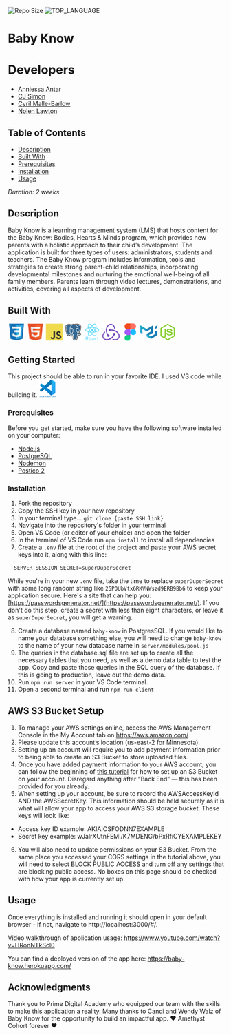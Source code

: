 ![Repo Size](https://img.shields.io/github/languages/code-size/TheAnimalConnection/star-pet.svg?style=for-the-badge) ![TOP_LANGUAGE](https://img.shields.io/github/languages/top/TheAnimalConnection/star-pet.svg?style=for-the-badge)

# Baby Know

# Developers
- [Anniessa Antar](https://github.com/anniessa)
- [CJ Simon](https://github.com/cjsimon250)
- [Cyril Malle-Barlow](https://github.com/cyrilmb)
- [Nolen Lawton](https://github.com/nolenlawton)

## Table of Contents

- [Description](#description)
- [Built With](#built-with)
- [Prerequisites](#prerequisite)
- [Installation](#installation)
- [Usage](#usage)
    
_Duration: 2 weeks_

## Description

Baby Know is a learning management system (LMS) that hosts content for the Baby Know: Bodies, Hearts & Minds program, which provides new parents with a holistic approach to their child’s development. The application is built for three types of users: administrators, students and teachers. The Baby Know program includes information, tools and strategies to create strong parent-child relationships, incorporating developmental milestones and nurturing the emotional well-being of all family members. Parents learn through video lectures, demonstrations, and activities, covering all aspects of development. 


## Built With

<a href="https://www.w3schools.com/w3css/defaulT.asp"><img src="https://raw.githubusercontent.com/devicons/devicon/master/icons/css3/css3-original.svg" height="40px" width="40px" /></a>
<a href="https://www.w3schools.com/html/"><img src="https://raw.githubusercontent.com/devicons/devicon/master/icons/html5/html5-original.svg" height="40px" width="40px" /></a>
<a href="https://www.w3schools.com/js/default.asp"><img src="https://raw.githubusercontent.com/devicons/devicon/master/icons/javascript/javascript-original.svg" height="40px" width="40px" /></a>
<a href="https://www.postgresql.org/"><img src="https://raw.githubusercontent.com/devicons/devicon/master/icons/postgresql/postgresql-original.svg" height="40px" width="40px" /></a>
<a href="https://reactjs.org/"><img src="https://raw.githubusercontent.com/devicons/devicon/master/icons/react/react-original-wordmark.svg" height="40px" width="40px" /></a>
<a href="https://redux.js.org/"><img src="https://raw.githubusercontent.com/devicons/devicon/master/icons/redux/redux-original.svg" height="40px" width="40px" /></a>
<a href="https://www.figma.com/?fuid="><img src="https://github.com/devicons/devicon/blob/master/icons/figma/figma-original.svg" height="40px" width="40px" /></a>
<a href="https://material-ui.com/"><img src="https://raw.githubusercontent.com/devicons/devicon/master/icons/materialui/materialui-original.svg" height="40px" width="40px" /></a>
<a href="https://nodejs.org/en/"><img src="https://github.com/devicons/devicon/blob/master/icons/nodejs/nodejs-plain.svg" height="40px" width="40px" /></a>

## Getting Started

This project should be able to run in your favorite IDE. I used VS code while building it. 
<a href="https://code.visualstudio.com/"><img src="https://github.com/devicons/devicon/blob/master/icons/vscode/vscode-original-wordmark.svg" height="40px" width="40px" /></a>

### Prerequisites
Before you get started, make sure you have the following software installed on your computer:

- [Node.js](https://nodejs.org/en/)
- [PostgreSQL](https://www.postgresql.org/)
- [Nodemon](https://nodemon.io/)
- [Postico 2](https://eggerapps.at/postico2/)

### Installation

1. Fork the repository
2. Copy the SSH key in your new repository
3. In your terminal type...  `git clone {paste SSH link}`
4. Navigate into the repository's folder in your terminal
5. Open VS Code (or editor of your choice) and open the folder
6. In the terminal of VS Code run `npm install` to install all dependencies
7.  Create a `.env` file at the root of the project and paste your AWS secret keys into it, along with this line:
```
  SERVER_SESSION_SECRET=superDuperSecret
  ```
  While you're in your new `.env` file, take the time to replace `superDuperSecret` with some long random string like `25POUbVtx6RKVNWszd9ERB9Bb6` to keep
  your application secure. Here's a site that can help you: [https://passwordsgenerator.net/](https://passwordsgenerator.net/). 
  If you don't do this step, create a secret with less than eight characters, or leave it as `superDuperSecret`, you will get a warning.
  
  8. Create a database named `baby-know` in PostgresSQL. If you would like to name your database something else, you will need to change `baby-know` to the name of your new database name in `server/modules/pool.js`
  9. The queries in the database.sql file are set up to create all the necessary tables that you need, as well as a demo data table to test the app. Copy and paste those queries in the SQL query of the database. If this is going to production, leave out the demo data.
  10. Run `npm run server` in your VS Code terminal.
  11. Open a second terminal and run `npm run client`

## AWS S3 Bucket Setup

1. To manage your AWS settings online, access the AWS Management Console in the My Account tab on https://aws.amazon.com/
2. Please update this account’s location (us-east-2 for Minnesota).
3. Setting up an account will require you to add payment information prior to being able to create an S3 Bucket to store uploaded files.  
4. Once you have added payment information to your AWS account, you can follow the beginning of [this tutorial](https://medium.com/@khelif96/uploading-files-from-a-react-app-to-aws-s3-the-right-way-541dd6be689) for how to set up an S3 Bucket on your account.  Disregard anything after “Back End” — this has been provided for you already.
5. When setting up your account, be sure to record the AWSAccessKeyId AND the AWSSecretKey.  This information should be held securely as it is what will allow your app to access your AWS S3 storage bucket.  These keys will look like:
- Access key ID example: AKIAIOSFODNN7EXAMPLE
- Secret key example: wJalrXUtnFEMI/K7MDENG/bPxRfiCYEXAMPLEKEY
6. You will also need to update permissions on your S3 Bucket.  From the same place you accessed your CORS settings in the tutorial above, you will need to select BLOCK PUBLIC ACCESS and turn off any settings that are blocking public access.  No boxes on this page should be checked with how your app is currently set up.


## Usage

Once everything is installed and running it should open in your default browser - if not, navigate to http://localhost:3000/#/.

Video walkthrough of application usage: https://www.youtube.com/watch?v=HRonNTkScl0

You can find a deployed version of the app here: https://baby-know.herokuapp.com/

## Acknowledgments
Thank you to Prime Digital Academy who equipped our team with the skills to make this application a reality.
Many thanks to Candi and Wendy Walz of Baby Know for the opportunity to build an impactful app.
❤️ Amethyst Cohort forever ❤️
